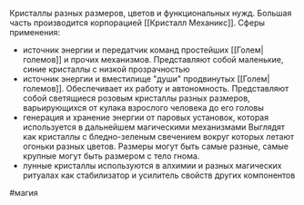 Кристаллы разных размеров, цветов и функциональных нужд.
Большая часть производится корпорацией [[Кристалл Механикc]]. 
Сферы применения:
- источник энергии и передатчик команд простейших [[Голем|големов]] и прочих механизмов. Представляют собой маленькие, синие кристаллы с низкой прозрачностью
- источник энергии и вместилище "души" продвинутых [[Голем|големов]]. Обеспечивает их работу и автономность. 
  Представляют собой светящиеся розовым кристаллы разных размеров, варьирующихся от кулака взрослого человека до его головы
- генерация и хранение энергии от паровых установок, которая используется в дальнейшем магическими механизмами
  Выглядят как кристаллы с бледно-зеленым свечением вокруг которых летают огоньки разных цветов. Размеры могут быть самые разные, самые крупные могут быть размером с тело гнома.
- лунные кристаллы используются в алхимии и разных магических ритуалах как стабилизатор и усилитель свойств других компонентов

 #магия